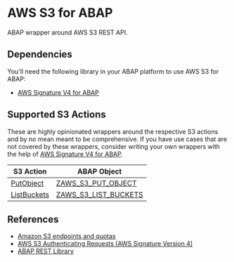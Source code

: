 # AWS S3 for ABAP

ABAP wrapper around AWS S3 REST API.

## Dependencies
You'll need the following library in your ABAP platform to use AWS S3 for ABAP:

+ [AWS Signature V4 for ABAP](https://github.com/tmhew/abap-aws-sigv4)

## Supported S3 Actions

These are highly opinionated wrappers around the respective S3 actions and by no mean meant to be comprehensive. If you have use cases that are not covered by these wrappers, consider writing your own wrappers with the help of [AWS Signature V4 for ABAP](https://github.com/tmhew/abap-aws-sigv4).

| S3 Action | ABAP Object |
|-----------|-------------|
| [PutObject](https://docs.aws.amazon.com/AmazonS3/latest/API/API_PutObject.html) | [ZAWS_S3_PUT_OBJECT](https://github.com/tmhew/abap-aws-s3/blob/main/src/zaws_s3_put_object.clas.abap) |
| [ListBuckets](https://docs.aws.amazon.com/AmazonS3/latest/API/API_ListBuckets.html) | [ZAWS_S3_LIST_BUCKETS](https://github.com/tmhew/abap-aws-s3/blob/main/src/zaws_s3_list_buckets.clas.abap) |

## References

+ [Amazon S3 endpoints and quotas](https://docs.aws.amazon.com/general/latest/gr/s3.html)
+ [AWS S3 Authenticating Requests (AWS Signature Version 4)](https://docs.aws.amazon.com/AmazonS3/latest/API/sig-v4-authenticating-requests.html)
+ [ABAP REST Library](https://help.sap.com/products/ABAP_PLATFORM_2021/753088fc00704d0a80e7fbd6803c8adb/2850217946b54e718e1f4afb35c4c283.html)
